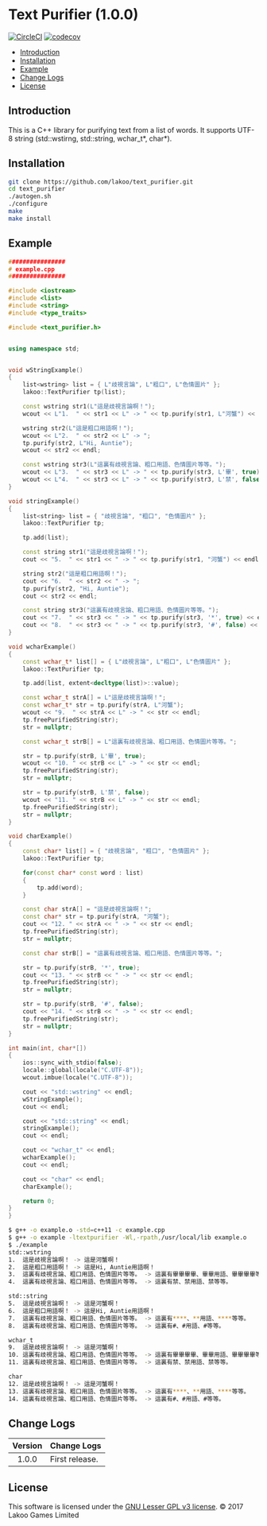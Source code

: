 # Text Purifier (1.0.0)

[![CircleCI](https://circleci.com/gh/lakoo/text_purifier.svg?style=svg)](https://circleci.com/gh/lakoo/text_purifier)
[![codecov](https://codecov.io/gh/lakoo/text_purifier/branch/master/graph/badge.svg)](https://codecov.io/gh/lakoo/text_purifier)

- [Introduction](#introduction)
- [Installation](#installation)
- [Example](#example)
- [Change Logs](#change-logs)
- [License](#license)

## Introduction

This is a C++ library for purifying text from a list of words.  It supports UTF-8 string (std::wstirng, std::string, wchar_t\*, char\*).

## Installation

```bash
git clone https://github.com/lakoo/text_purifier.git
cd text_purifier
./autogen.sh
./configure
make
make install
```

## Example

```C++
################
# example.cpp
################

#include <iostream>
#include <list>
#include <string>
#include <type_traits>

#include <text_purifier.h>


using namespace std;


void wStringExample()
{
    list<wstring> list = { L"歧視言論", L"粗口", L"色情圖片" };
    lakoo::TextPurifier tp(list);

    const wstring str1(L"這是歧視言論啊！");
    wcout << L"1.  " << str1 << L" -> " << tp.purify(str1, L"河蟹") << endl;

    wstring str2(L"這是粗口用語啊！");
    wcout << L"2.  " << str2 << L" -> ";
    tp.purify(str2, L"Hi, Auntie");
    wcout << str2 << endl;

    const wstring str3(L"這裏有歧視言論、粗口用語、色情圖片等等。");
    wcout << L"3.  " << str3 << L" -> " << tp.purify(str3, L'畢', true) << endl;
    wcout << L"4.  " << str3 << L" -> " << tp.purify(str3, L'禁', false) << endl;
}

void stringExample()
{
    list<string> list = { "歧視言論", "粗口", "色情圖片" };
    lakoo::TextPurifier tp;

    tp.add(list);

    const string str1("這是歧視言論啊！");
    cout << "5.  " << str1 << " -> " << tp.purify(str1, "河蟹") << endl;

    string str2("這是粗口用語啊！");
    cout << "6.  " << str2 << " -> ";
    tp.purify(str2, "Hi, Auntie");
    cout << str2 << endl;

    const string str3("這裏有歧視言論、粗口用語、色情圖片等等。");
    cout << "7.  " << str3 << " -> " << tp.purify(str3, '*', true) << endl;
    cout << "8.  " << str3 << " -> " << tp.purify(str3, '#', false) << endl;
}

void wcharExample()
{
    const wchar_t* list[] = { L"歧視言論", L"粗口", L"色情圖片" };
    lakoo::TextPurifier tp;

    tp.add(list, extent<decltype(list)>::value);

    const wchar_t strA[] = L"這是歧視言論啊！";
    const wchar_t* str = tp.purify(strA, L"河蟹");
    wcout << "9.  " << strA << L" -> " << str << endl;
    tp.freePurifiedString(str);
    str = nullptr;

    const wchar_t strB[] = L"這裏有歧視言論、粗口用語、色情圖片等等。";

    str = tp.purify(strB, L'畢', true);
    wcout << "10. " << strB << L" -> " << str << endl;
    tp.freePurifiedString(str);
    str = nullptr;

    str = tp.purify(strB, L'禁', false);
    wcout << "11. " << strB << L" -> " << str << endl;
    tp.freePurifiedString(str);
    str = nullptr;
}

void charExample()
{
    const char* list[] = { "歧視言論", "粗口", "色情圖片" };
    lakoo::TextPurifier tp;

    for(const char* const word : list)
    {
        tp.add(word);
    }

    const char strA[] = "這是歧視言論啊！";
    const char* str = tp.purify(strA, "河蟹");
    cout << "12. " << strA << " -> " << str << endl;
    tp.freePurifiedString(str);
    str = nullptr;

    const char strB[] = "這裏有歧視言論、粗口用語、色情圖片等等。";

    str = tp.purify(strB, '*', true);
    cout << "13. " << strB << " -> " << str << endl;
    tp.freePurifiedString(str);
    str = nullptr;

    str = tp.purify(strB, '#', false);
    cout << "14. " << strB << " -> " << str << endl;
    tp.freePurifiedString(str);
    str = nullptr;
}

int main(int, char*[])
{
    ios::sync_with_stdio(false);
    locale::global(locale("C.UTF-8"));
    wcout.imbue(locale("C.UTF-8"));

    cout << "std::wstring" << endl;
    wStringExample();
    cout << endl;

    cout << "std::string" << endl;
    stringExample();
    cout << endl;

    cout << "wchar_t" << endl;
    wcharExample();
    cout << endl;

    cout << "char" << endl;
    charExample();

    return 0;
}
}
```

```bash
$ g++ -o example.o -std=c++11 -c example.cpp
$ g++ -o example -ltextpurifier -Wl,-rpath,/usr/local/lib example.o
$ ./example
std::wstring
1.  這是歧視言論啊！ -> 這是河蟹啊！
2.  這是粗口用語啊！ -> 這是Hi, Auntie用語啊！
3.  這裏有歧視言論、粗口用語、色情圖片等等。 -> 這裏有畢畢畢畢、畢畢用語、畢畢畢畢等等。
4.  這裏有歧視言論、粗口用語、色情圖片等等。 -> 這裏有禁、禁用語、禁等等。

std::string
5.  這是歧視言論啊！ -> 這是河蟹啊！
6.  這是粗口用語啊！ -> 這是Hi, Auntie用語啊！
7.  這裏有歧視言論、粗口用語、色情圖片等等。 -> 這裏有****、**用語、****等等。
8.  這裏有歧視言論、粗口用語、色情圖片等等。 -> 這裏有#、#用語、#等等。

wchar_t
9.  這是歧視言論啊！ -> 這是河蟹啊！
10. 這裏有歧視言論、粗口用語、色情圖片等等。 -> 這裏有畢畢畢畢、畢畢用語、畢畢畢畢等等。
11. 這裏有歧視言論、粗口用語、色情圖片等等。 -> 這裏有禁、禁用語、禁等等。

char
12. 這是歧視言論啊！ -> 這是河蟹啊！
13. 這裏有歧視言論、粗口用語、色情圖片等等。 -> 這裏有****、**用語、****等等。
14. 這裏有歧視言論、粗口用語、色情圖片等等。 -> 這裏有#、#用語、#等等。
```

## Change Logs

| Version | Change Logs |
|:-------:| ----------- |
| 1.0.0 | First release. |

## License

This software is licensed under the [GNU Lesser GPL v3 license](https://www.gnu.org/copyleft/lgpl.html). © 2017 Lakoo Games Limited
